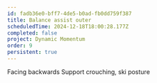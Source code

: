```yaml
---
id: fadb36e0-bff7-4de5-b0ad-fb0dd759f387
title: Balance assist outer
scheduledTime: 2024-12-18T18:00:28.177Z
completed: false
project: Dynamic Momentum
order: 9
persistent: true
---
```


Facing backwards
Support crouching, ski posture